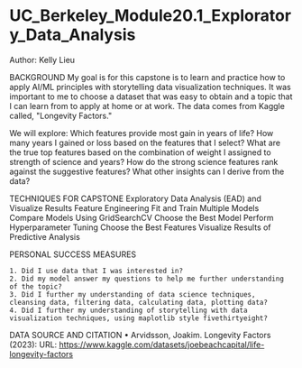 # UC_Berkeley_Module20.1_Exploratory_Data_Analysis
Author: Kelly Lieu

BACKGROUND
My goal is for this capstone is to learn and practice how to apply AI/ML principles with storytelling data visualization techniques. It was important to me to choose a dataset that was easy to obtain and a topic that I can learn from to apply at home or at work. The data comes from Kaggle called, "Longevity Factors." 

We will explore:
Which features provide most gain in years of life?
How many years I gained or loss based on the features that I select?
What are the true top features based on the combination of weight I assigned to strength of science and years?
How do the strong science features rank against the suggestive features?
What other insights can I derive from the data?

TECHNIQUES FOR CAPSTONE
Exploratory Data Analysis (EAD) and Visualize Results
Feature Engineering
Fit and Train Multiple Models
Compare Models Using GridSearchCV
Choose the Best Model
Perform Hyperparameter Tuning
Choose the Best Features
Visualize Results of Predictive Analysis


PERSONAL SUCCESS MEASURES

	1. Did I use data that I was interested in?
	2. Did my model answer my questions to help me further understanding of the topic?
	3. Did I further my understanding of data science techniques, cleansing data, filtering data, calculating data, plotting data?
	4. Did I further my understanding of storytelling with data visualization techniques, using maplotlib style fivethirtyeight?

DATA SOURCE AND CITATION
• Arvidsson, Joakim. Longevity Factors (2023): URL: https://www.kaggle.com/datasets/joebeachcapital/life-longevity-factors
